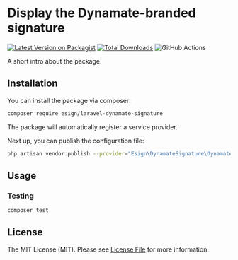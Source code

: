 # Display the Dynamate-branded signature

[![Latest Version on Packagist](https://img.shields.io/packagist/v/esign/laravel-dynamate-signature.svg?style=flat-square)](https://packagist.org/packages/esign/laravel-dynamate-signature)
[![Total Downloads](https://img.shields.io/packagist/dt/esign/laravel-dynamate-signature.svg?style=flat-square)](https://packagist.org/packages/esign/laravel-dynamate-signature)
![GitHub Actions](https://github.com/esign/laravel-dynamate-signature/actions/workflows/main.yml/badge.svg)

A short intro about the package.

## Installation

You can install the package via composer:

```bash
composer require esign/laravel-dynamate-signature
```

The package will automatically register a service provider.

Next up, you can publish the configuration file:
```bash
php artisan vendor:publish --provider="Esign\DynamateSignature\DynamateSignatureServiceProvider" --tag="config"
```

## Usage

### Testing

```bash
composer test
```

## License

The MIT License (MIT). Please see [License File](LICENSE.md) for more information.
